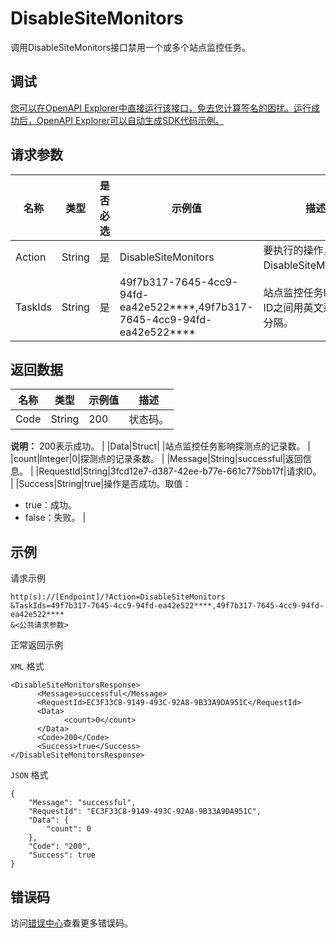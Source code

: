 # DisableSiteMonitors

调用DisableSiteMonitors接口禁用一个或多个站点监控任务。

## 调试

[您可以在OpenAPI Explorer中直接运行该接口，免去您计算签名的困扰。运行成功后，OpenAPI Explorer可以自动生成SDK代码示例。](https://api.aliyun.com/#product=Cms&api=DisableSiteMonitors&type=RPC&version=2019-01-01)

## 请求参数

|名称|类型|是否必选|示例值|描述|
|--|--|----|---|--|
|Action|String|是|DisableSiteMonitors|要执行的操作，取值：DisableSiteMonitors。 |
|TaskIds|String|是|49f7b317-7645-4cc9-94fd-ea42e522\*\*\*\*,49f7b317-7645-4cc9-94fd-ea42e522\*\*\*\*|站点监控任务ID。多个ID之间用英文逗号（,）分隔。 |

## 返回数据

|名称|类型|示例值|描述|
|--|--|---|--|
|Code|String|200|状态码。

 **说明：** 200表示成功。 |
|Data|Struct| |站点监控任务影响探测点的记录数。 |
|count|Integer|0|探测点的记录条数。 |
|Message|String|successful|返回信息。 |
|RequestId|String|3fcd12e7-d387-42ee-b77e-661c775bb17f|请求ID。 |
|Success|String|true|操作是否成功。取值：

 -   true：成功。
-   false：失败。 |

## 示例

请求示例

```
http(s)://[Endpoint]/?Action=DisableSiteMonitors
&TaskIds=49f7b317-7645-4cc9-94fd-ea42e522****,49f7b317-7645-4cc9-94fd-ea42e522****
&<公共请求参数>
```

正常返回示例

`XML` 格式

```
<DisableSiteMonitorsResponse>
	  <Message>successful</Message>
	  <RequestId>EC3F33C8-9149-493C-92A8-9B33A9DA951C</RequestId>
	  <Data>
		    <count>0</count>
	  </Data>
	  <Code>200</Code>
	  <Success>true</Success>
</DisableSiteMonitorsResponse>
```

`JSON` 格式

```
{
	"Message": "successful",
	"RequestId": "EC3F33C8-9149-493C-92A8-9B33A9DA951C",
	"Data": {
		"count": 0
	},
	"Code": "200",
	"Success": true
}
```

## 错误码

访问[错误中心](https://error-center.alibabacloud.com/status/product/Cms)查看更多错误码。

